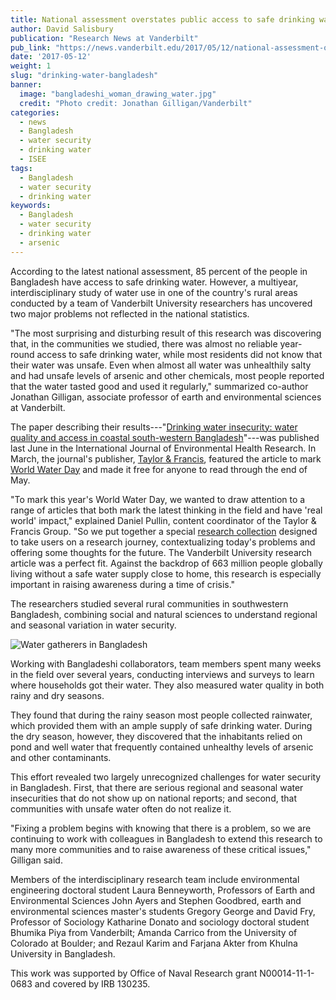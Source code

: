 ```yaml
---
title: National assessment overstates public access to safe drinking water in Bangladesh
author: David Salisbury
publication: "Research News at Vanderbilt"
pub_link: "https://news.vanderbilt.edu/2017/05/12/national-assessment-overstates-public-access-to-safe-drinking-water-in-bangladesh/"
date: '2017-05-12'
weight: 1
slug: "drinking-water-bangladesh"
banner:
  image: "bangladeshi_woman_drawing_water.jpg"
  credit: "Photo credit: Jonathan Gilligan/Vanderbilt"
categories:
  - news
  - Bangladesh
  - water security
  - drinking water
  - ISEE
tags:
  - Bangladesh
  - water security
  - drinking water
keywords:
  - Bangladesh
  - water security
  - drinking water
  - arsenic
---
```


According to the latest national assessment, 85 percent of the people in Bangladesh have access to safe drinking water. However, a multiyear, interdisciplinary study of water use in one of the country's rural areas conducted by a team of Vanderbilt University researchers has uncovered two major problems not reflected in the national statistics.

"The most surprising and disturbing result of this research was discovering that, in the communities we studied, there was almost no reliable year-round access to safe drinking water, while most residents did not know that their water was unsafe. Even when almost all water was unhealthily salty and had unsafe levels of arsenic and other chemicals, most people reported that the water tasted good and used it regularly," summarized co-author Jonathan Gilligan, associate professor of earth and environmental sciences at Vanderbilt.

<!--more-->

The paper describing their results---"[Drinking water insecurity: water quality and access in coastal south-western Bangladesh](http://www.tandfonline.com/doi/full/10.1080/09603123.2016.1194383)"---was published last June in the International Journal of Environmental Health Research. In March, the journal's publisher, [Taylor & Francis](http://www.tandfonline.com/), featured the article to mark [World Water Day](http://www.worldwaterday.org/) and made it free for anyone to read through the end of May.

"To mark this year's World Water Day, we wanted to draw attention to a range of articles that both mark the latest thinking in the field and have 'real world' impact," explained Daniel Pullin, content coordinator of the Taylor & Francis Group. "So we put together a special [research collection](http://explore.tandfonline.com/page/gen/world-water-day-2017) designed to take users on a research journey, contextualizing today's problems and offering some thoughts for the future. The Vanderbilt University research article was a perfect fit. Against the backdrop of 663 million people globally living without a safe water supply close to home, this research is especially important in raising awareness during a time of crisis."

The researchers studied several rural communities in southwestern Bangladesh, combining social and natural sciences to understand regional and seasonal variation in water security.

![Water gatherers in Bangladesh](/news/drinking-water-bangladesh/water_gatherers_bangladesh.jpg)

Working with Bangladeshi collaborators, team members spent many weeks in the field over several years, conducting interviews and surveys to learn where households got their water. They also measured water quality in both rainy and dry seasons.

They found that during the rainy season most people collected rainwater, which provided them with an ample supply of safe drinking water. During the dry season, however, they discovered that the inhabitants relied on pond and well water that frequently contained unhealthy levels of arsenic and other contaminants.

This effort revealed two largely unrecognized challenges for water security in Bangladesh. First, that there are serious regional and seasonal water insecurities that do not show up on national reports; and second, that communities with unsafe water often do not realize it.

"Fixing a problem begins with knowing that there is a problem, so we are continuing to work with colleagues in Bangladesh to extend this research to many more communities and to raise awareness of these critical issues," Gilligan said.

Members of the interdisciplinary research team include environmental engineering doctoral student Laura Benneyworth, Professors of Earth and Environmental Sciences John Ayers and Stephen Goodbred, earth and environmental sciences master's students Gregory George and David Fry, Professor of Sociology Katharine Donato and sociology doctoral student Bhumika Piya from Vanderbilt; Amanda Carrico from the University of Colorado at Boulder; and Rezaul Karim and Farjana Akter from Khulna University in Bangladesh.

This work was supported by Office of Naval Research grant N00014-11-1-0683 and covered by IRB 130235.
